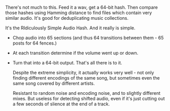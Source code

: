 There's not much to this. Feed it a wav, get a 64-bit hash. Then compare those hashes using Hamming distance to find files which contain very similar audio. It's good for deduplicating music collections.

It's the RIdiculously Simple Audio Hash. And it really is simple.
- Chop audio into 65 sections (and thus 64 transitions between them - 65 posts for 64 fences.)
- At each transition determine if the volume went up or down.
- Turn that into a 64-bit output. That's all there is to it.

  Despite the extreme simplicity, it actually works very well - not only finding different encodings of the same song, but sometimes even the same song covered by different artists.

  Resistant to random noise and encoding noise, and to slightly different mixes. But useless for detecting shifted audio, even if it's just cutting out a few seconds of slience at the end of a track.
